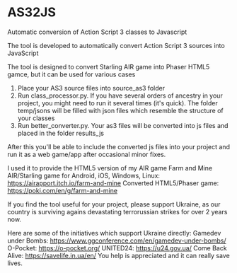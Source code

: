 # AS32JS
Automatic conversion of Action Script 3 classes to Javascript

The tool is developed to automatically convert Action Script 3 sources into JavaScript

The tool is designed to convert Starling AIR game into Phaser HTML5 gamce, but it can be used for various cases

1. Place your AS3 source files into source_as3 folder
2. Run class_processor.py. If you have several orders of ancestry in your project, you might need to run it several times (it's quick). The folder temp/jsons will be filled with json files which resemble the structure of your classes
3. Run better_converter.py. Your as3 files will be converted into js files and placed in the folder results_js 

After this you'll be able to include the converted js files into your project and run it as a web game/app after occasional minor fixes.

I used it to provide the HTML5 version of my AIR game Farm and Mine
AIR/Starling game for Android, iOS, Windows, Linux: https://airapport.itch.io/farm-and-mine
Converted HTML5/Phaser game: https://poki.com/en/g/farm-and-mine

If you find the tool useful for your project, please support Ukraine, as our country is surviving agains devastating terrorussian strikes for over 2 years now.

Here are some of the initiatives which support Ukraine directly:
Gamedev under Bombs: https://www.ggconference.com/en/gamedev-under-bombs/
O-Pocket: https://o-pocket.org/
UNITED24: https://u24.gov.ua/
Come Back Alive: https://savelife.in.ua/en/
You help is appreciated and it can really save lives.
